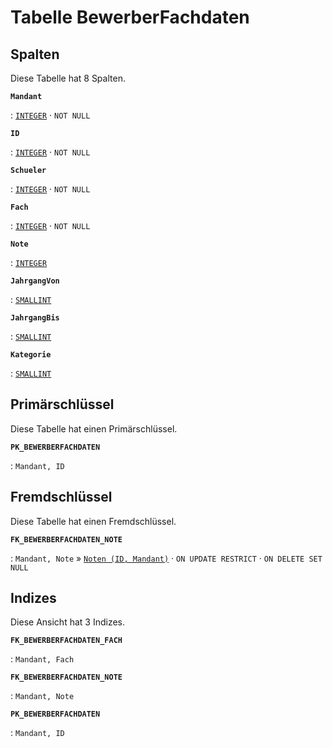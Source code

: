 # Tabelle **BewerberFachdaten**



## Spalten

Diese Tabelle hat 8 Spalten.

**`Mandant`**

:   [`INTEGER`](https://firebirdsql.org/file/documentation/html/en/refdocs/fblangref40/firebird-40-language-reference.html#fblangref40-datatypes-inttypes) · `NOT NULL`

    

**`ID`**

:   [`INTEGER`](https://firebirdsql.org/file/documentation/html/en/refdocs/fblangref40/firebird-40-language-reference.html#fblangref40-datatypes-inttypes) · `NOT NULL`

    

**`Schueler`**

:   [`INTEGER`](https://firebirdsql.org/file/documentation/html/en/refdocs/fblangref40/firebird-40-language-reference.html#fblangref40-datatypes-inttypes) · `NOT NULL`

    

**`Fach`**

:   [`INTEGER`](https://firebirdsql.org/file/documentation/html/en/refdocs/fblangref40/firebird-40-language-reference.html#fblangref40-datatypes-inttypes) · `NOT NULL`

    

**`Note`**

:   [`INTEGER`](https://firebirdsql.org/file/documentation/html/en/refdocs/fblangref40/firebird-40-language-reference.html#fblangref40-datatypes-inttypes)

    

**`JahrgangVon`**

:   [`SMALLINT`](https://firebirdsql.org/file/documentation/html/en/refdocs/fblangref40/firebird-40-language-reference.html#fblangref40-datatypes-inttypes)

    

**`JahrgangBis`**

:   [`SMALLINT`](https://firebirdsql.org/file/documentation/html/en/refdocs/fblangref40/firebird-40-language-reference.html#fblangref40-datatypes-inttypes)

    

**`Kategorie`**

:   [`SMALLINT`](https://firebirdsql.org/file/documentation/html/en/refdocs/fblangref40/firebird-40-language-reference.html#fblangref40-datatypes-inttypes)

    

## Primärschlüssel

Diese Tabelle hat einen Primärschlüssel.

**`PK_BEWERBERFACHDATEN`**

:   `Mandant, ID`

    

## Fremdschlüssel

Diese Tabelle hat einen Fremdschlüssel.

**`FK_BEWERBERFACHDATEN_NOTE`**

:   `Mandant, Note` » [`Noten (ID, Mandant)`](../../tables/noten) · `ON UPDATE RESTRICT` · `ON DELETE SET NULL`

    

## Indizes

Diese Ansicht hat 3 Indizes.

**`FK_BEWERBERFACHDATEN_FACH`**

:   `Mandant, Fach`

    

**`FK_BEWERBERFACHDATEN_NOTE`**

:   `Mandant, Note`

    

**`PK_BEWERBERFACHDATEN`**

:   `Mandant, ID`

    
